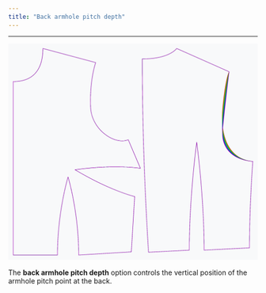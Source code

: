 ```yaml
---
title: "Back armhole pitch depth"
---
```


***

![The effect of the back armhole pitch depth option on the pattern](sample.png)

The **back armhole pitch depth** option controls the vertical position of the armhole pitch point at the back.





